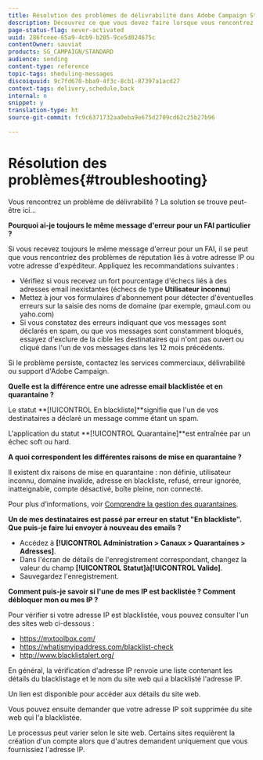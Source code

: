 ```yaml
---
title: Résolution des problèmes de délivrabilité dans Adobe Campaign Standard
description: Découvrez ce que vous devez faire lorsque vous rencontrez des problèmes de délivrabilité avec Adobe Campaign Standard.
page-status-flag: never-activated
uuid: 286fceee-65a9-4cb9-b205-9ce5d024675c
contentOwner: sauviat
products: SG_CAMPAIGN/STANDARD
audience: sending
content-type: reference
topic-tags: sheduling-messages
discoiquuid: 9c7fd670-bba9-4f3c-8cb1-87397a1acd27
context-tags: delivery,schedule,back
internal: n
snippet: y
translation-type: ht
source-git-commit: fc9c6371732aa0eba9e675d2709cd62c25b27b96

---
```



# Résolution des problèmes{#troubleshooting}

Vous rencontrez un problème de délivrabilité ? La solution se trouve peut-être ici...

**Pourquoi ai-je toujours le même message d&#39;erreur pour un FAI particulier ?**

Si vous recevez toujours le même message d&#39;erreur pour un FAI, il se peut que vous rencontriez des problèmes de réputation liés à votre adresse IP ou votre adresse d&#39;expéditeur. Appliquez les recommandations suivantes :
* Vérifiez si vous recevez un fort pourcentage d&#39;échecs liés à des adresses email inexistantes (échecs de type **Utilisateur inconnu**)
* Mettez à jour vos formulaires d&#39;abonnement pour détecter d&#39;éventuelles erreurs sur la saisie des noms de domaine (par exemple, gmaul.com ou yaho.com)
* Si vous constatez des erreurs indiquant que vos messages sont déclarés en spam, ou que vos messages sont constamment bloqués, essayez d&#39;exclure de la cible les destinataires qui n&#39;ont pas ouvert ou cliqué dans l&#39;un de vos messages dans les 12 mois précédents.

Si le problème persiste, contactez les services commerciaux, délivrabilité ou support d&#39;Adobe Campaign.

**Quelle est la différence entre une adresse email blacklistée et en quarantaine ?**

Le statut **[!UICONTROL En blackliste]**signifie que l&#39;un de vos destinataires a déclaré un message comme étant un spam.

L&#39;application du statut **[!UICONTROL Quarantaine]**est entraînée par un échec soft ou hard.

**A quoi correspondent les différentes raisons de mise en quarantaine ?**

Il existent dix raisons de mise en quarantaine : non définie, utilisateur inconnu, domaine invalide, adresse en blackliste, refusé, erreur ignorée, inatteignable, compte désactivé, boîte pleine, non connecté.

Pour plus d’informations, voir [Comprendre la gestion des quarantaines](../../sending/using/understanding-quarantine-management.md).

**Un de mes destinataires est passé par erreur en statut &quot;En blackliste&quot;. Que puis-je faire lui envoyer à nouveau des emails ?**

* Accédez à **[!UICONTROL Administration > Canaux > Quarantaines > Adresses]**.
* Dans l&#39;écran de détails de l&#39;enregistrement correspondant, changez la valeur du champ **[!UICONTROL Statut]**à**[!UICONTROL  Valide]**.
* Sauvegardez l&#39;enregistrement.

**Comment puis-je savoir si l&#39;une de mes IP est backlistée ? Comment débloquer mon ou mes IP ?**

Pour vérifier si votre adresse IP est blacklistée, vous pouvez consulter l&#39;un des sites web ci-dessous :
* https://mxtoolbox.com/
* https://whatismyipaddress.com/blacklist-check
* http://www.blacklistalert.org/

En général, la vérification d&#39;adresse IP renvoie une liste contenant les détails du blacklistage et le nom du site web qui a blacklisté l&#39;adresse IP.

Un lien est disponible pour accéder aux détails du site web.

Vous pouvez ensuite demander que votre adresse IP soit supprimée du site web qui l&#39;a blacklistée.

Le processus peut varier selon le site web. Certains sites requièrent la création d&#39;un compte alors que d&#39;autres demandent uniquement que vous fournissiez l&#39;adresse IP.
